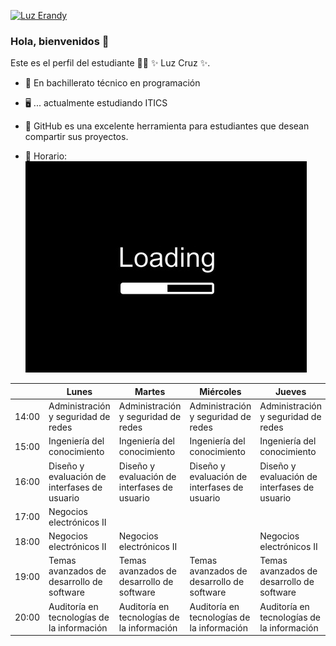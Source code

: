 
<a href="https://es.cooltext.com"><img src="https://images.cooltext.com/5582556.png" width="489" height="84" alt="Luz Erandy" /></a>


### Hola, bienvenidos 👋


Este es el perfil del estudiante 👨‍🏫 ✨ Luz Cruz ✨.


- 🔭 En bachillerato técnico en programación 
- 🖥 ... actualmente estudiando ITICS
- 🤔 GitHub es una excelente herramienta para estudiantes que desean compartir sus proyectos.

- 📲 Horario:
![](load.jpg)

|       | Lunes                                        | Martes                                       | Miércoles                                    | Jueves                                       | Viernes                                      |
|-------|----------------------------------------------|----------------------------------------------|----------------------------------------------|----------------------------------------------|----------------------------------------------|
| 14:00 | Administración y  seguridad de redes         | Administración y seguridad de redes          | Administración y seguridad de redes          | Administración y seguridad de redes          | Administración y seguridad de redes          |
| 15:00 | Ingeniería del  conocimiento                 | Ingeniería del  conocimiento                 | Ingeniería del  conocimiento                 | Ingeniería del  conocimiento                 |                                              |
| 16:00 | Diseño y evaluación de interfases de usuario | Diseño y evaluación de interfases de usuario | Diseño y evaluación de interfases de usuario | Diseño y evaluación de interfases de usuario | Diseño y evaluación de interfases de usuario |
| 17:00 | Negocios electrónicos II                     |                                              |                                              |                                              |                                              |
| 18:00 | Negocios electrónicos II                     | Negocios electrónicos II                     |                                              | Negocios electrónicos II                     |                                              |
| 19:00 | Temas avanzados de desarrollo de software    | Temas avanzados de desarrollo de software    | Temas avanzados de desarrollo de software    | Temas avanzados de  desarrollo de software   | Temas avanzados de desarrollo de software    |
| 20:00 | Auditoría en tecnologías de la información   | Auditoría en tecnologías  de la información  | Auditoría en tecnologías de la información   | Auditoría en tecnologías de la información   |                                              |

